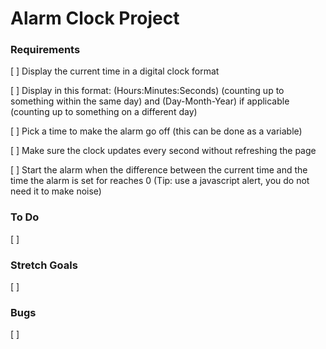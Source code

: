 # Alarm Clock Project

### Requirements

[ ] Display the current time in a digital clock format

[ ] Display in this format: (Hours:Minutes:Seconds) (counting up to something within the same day) and (Day-Month-Year) if applicable (counting up to something on a different day)

[ ] Pick a time to make the alarm go off (this can be done as a variable)

[ ] Make sure the clock updates every second without refreshing the page

[ ] Start the alarm when the difference between the current time and the time the alarm is set for reaches 0 (Tip: use a javascript alert, you do not need it to make noise)

### To Do

[ ]

### Stretch Goals

[ ]

### Bugs

[ ]